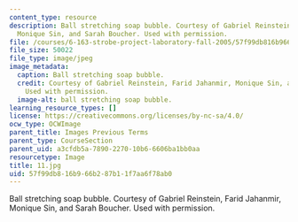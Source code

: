 ```yaml
---
content_type: resource
description: Ball stretching soap bubble. Courtesy of Gabriel Reinstein, Farid Jahanmir,
  Monique Sin, and Sarah Boucher. Used with permission.
file: /courses/6-163-strobe-project-laboratory-fall-2005/57f99db816b966b287b11f7aa6f78ab0_11.jpg
file_size: 50022
file_type: image/jpeg
image_metadata:
  caption: Ball stretching soap bubble.
  credit: Courtesy of Gabriel Reinstein, Farid Jahanmir, Monique Sin, and Sarah Boucher.
    Used with permission.
  image-alt: ball stretching soap bubble.
learning_resource_types: []
license: https://creativecommons.org/licenses/by-nc-sa/4.0/
ocw_type: OCWImage
parent_title: Images Previous Terms
parent_type: CourseSection
parent_uid: a3cfdb5a-7890-2270-10b6-6606ba1bb0aa
resourcetype: Image
title: 11.jpg
uid: 57f99db8-16b9-66b2-87b1-1f7aa6f78ab0
---
```

Ball stretching soap bubble. Courtesy of Gabriel Reinstein, Farid Jahanmir, Monique Sin, and Sarah Boucher. Used with permission.